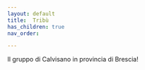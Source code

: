 ```yaml
---
layout: default
title:  Tribù
has_children: true
nav_order: 

---
```


Il gruppo di Calvisano in provincia di Brescia!